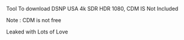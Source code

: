 Tool To download DSNP USA 4k SDR HDR 1080, CDM IS Not Included

Note : CDM is not free

Leaked with Lots of Love

